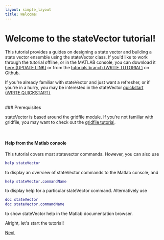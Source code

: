 ```yaml
---
layout: simple_layout
title: Welcome!
---
```


# Welcome to the stateVector tutorial!

This tutorial provides a guides on designing a state vector and building a state vector ensemble using the stateVector class. If you'd like to work through the tutorial offline, or in the MATLAB console, you can download it <a href="tutorial.m" download>here (UPDATE LINK)</a> or from the [tutorials branch (WRITE TUTORIAL)](https://github.com/JonKing93/DASH/tree/Tutorials) on Github.

If you're already familiar with stateVector and just want a refresher, or if you're in a hurry, you may be interested in the stateVector [quickstart (WRITE QUICKSTART)](quickstart).

<br>
### Prerequisites

stateVector is based around the gridfile module. If you're not familiar with gridfile, you may want to check out the [gridfile tutorial](../gridfile/welcome).

<br>

#### Help from the Matlab console

This tutorial covers most statevector commands. However, you can also use
```matlab
help stateVector
```
to display an overview of stateVector commands to the Matlab console, and
```matlab
help stateVector.commandName
```
to display help for a particular stateVector command. Alternatively use
```matlab
doc stateVector
doc stateVector.commandName
```
to show stateVector help in the Matlab documentation browser.

Alright, let's start the tutorial!

[Next](overview)
